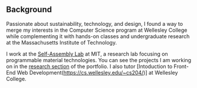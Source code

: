 ## Background
Passionate about sustainability, technology, and design, I found a way to merge my interests in the Computer Science program at Wellesley College while complementing it with hands-on classes and undergraduate research at the Massachusetts Institute of Technology.

I work at the [Self-Assembly Lab](https://selfassemblylab.mit.edu/) at MIT, a research lab focusing on programmable material technologies. You can see the projects I am working on in the [research section](https://arzyabl.github.io/portfolio-ablaji/research.html) of the portfolio. I also tutor [Intoduction to Front-End Web Development(https://cs.wellesley.edu/~cs204/)] at Wellesley College.
